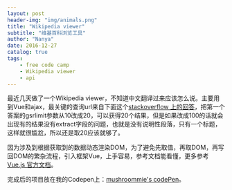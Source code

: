 ```yaml
---
layout: post
header-img: "img/animals.png"
title: "Wikipedia viewer"
subtitle: "维基百科浏览工具"
author: "Nanya"
date: 2016-12-27
catalog: true
tags:
    - free code camp
    - Wikipedia viewer
    - api
---
```


最近几天做了一个Wikipedia viewer，不知道中文翻译过来应该怎么说。主要用到Vue和ajax，最关键的查询url来自下面这个[stackoverflow 上的回答](http://stackoverflow.com/questions/25891076/wikipedia-api-fulltext-search-to-return-articles-with-title-snippet-and-image)，把第一个答案的gsrlimit参数从10改成20，可以获得20个结果，但是如果改成100的话就会出现有的结果没有extract字段的问题，也就是没有说明性段落，只有一个标题，这样就很尴尬，所以还是取20应该就够了。

因为涉及到根据获取到的数据动态渲染DOM，为了避免先取值，再取DOM，再写回DOM的繁杂流程，引入框架Vue，上手容易，参考文档能看懂，更多参考[Vue.js 官方文档](https://cn.vuejs.org/v2/guide/)。

完成后的项目放在我的Codepen上：[mushroommie's codePen](http://codepen.io/mushroommie/full/xRNeGe/)。